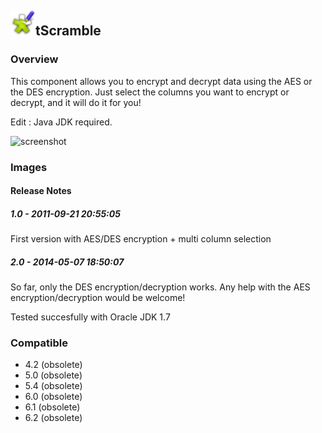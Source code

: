 ## <img src='./logo.jpg' width='40' height='40'>tScramble

### Overview
This component allows you to encrypt and decrypt data using the AES or the DES encryption. Just select the columns you want to encrypt or decrypt, and it will do it for you!

Edit : Java JDK required.


![screenshot](https://talendforge.org/exchange/tos/upload_tos/extension-410/screenshot.jpg)
### Images




#### Release Notes

##### 1.0 - 2011-09-21 20:55:05
First version with AES/DES encryption + multi column selection
##### 2.0 - 2014-05-07 18:50:07
So far, only the DES encryption/decryption works. Any help with the AES encryption/decryption would be welcome!

Tested succesfully with Oracle JDK 1.7
### Compatible
 -  4.2 (obsolete)
 -   5.0 (obsolete)
 -   5.4 (obsolete)
 -   6.0 (obsolete)
 -   6.1 (obsolete)
 -   6.2 (obsolete)